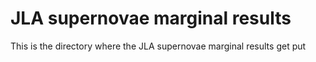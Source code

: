 # JLA supernovae marginal results
 
This is the directory where the JLA supernovae marginal results get put
